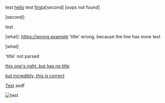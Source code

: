 [first]: https://example.org

test [hello][hi world] test [first]a[second] [oops not found]

[hi world]: a
[second]:

test

[what]: <https://wrong.example> 'title' wrong, because the line has more text

[what]

[another]: <https://wrong.example>
'title' not parsed

[this one's right, but has no title][another]

[but incredibly, this is correct]:
<my url>
'but incredibly, this is correct'
[but incredibly, this is correct]

[Test][] asdf

[tesT]: hi

![test][png]

[png]: test.png
